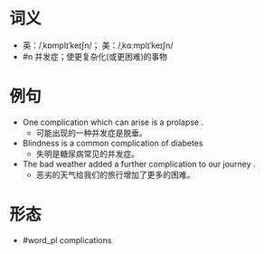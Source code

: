 # 词义
- 英：/ˌkɒmplɪˈkeɪʃn/； 美：/ˌkɑːmplɪˈkeɪʃn/
- #n 并发症；使更复杂化(或更困难)的事物
# 例句
- One complication which can arise is a prolapse .
	- 可能出现的一种并发症是脱垂。
- Blindness is a common complication of diabetes
	- 失明是糖尿病常见的并发症。
- The bad weather added a further complication to our journey .
	- 恶劣的天气给我们的旅行增加了更多的困难。
# 形态
- #word_pl complications
